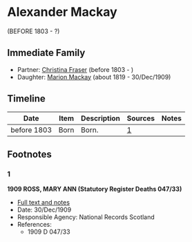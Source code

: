 ﻿---
layout: person
subject_key: i3089092
permalink: /people/i3089092
---

# Alexander Mackay
(BEFORE 1803 - ?)

## Immediate Family

* Partner: [Christina Fraser](./@45275253@-christina-fraser-b1803-d.md) (before 1803 - )
* Daughter: [Marion Mackay](./@78930004@-marion-mackay-b1819-d1909-12-30.md) (about 1819 - 30/Dec/1909)

## Timeline

Date | Item | Description | Sources | Notes
---|---|---|---|---
before 1803 | Born | Born. | [1](#1) | 

## Footnotes

### 1

**1909 ROSS, MARY ANN (Statutory Register Deaths 047/33)**

* [Full text and notes](../sources/@62343074@-1909-ross,-mary-ann-statutory-register-deaths-047-33-.md)
* Date: 30/Dec/1909
* Responsible Agency: National Records Scotland
* References: 
  * 1909 D 047/33

